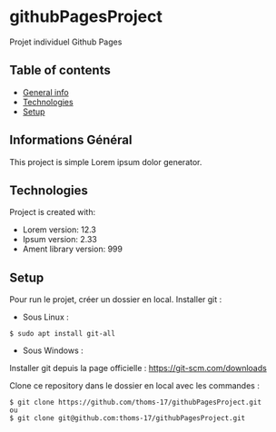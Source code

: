 # githubPagesProject

Projet individuel Github Pages

## Table of contents
* [General info](#general-info)
* [Technologies](#technologies)
* [Setup](#setup)

## Informations Général
This project is simple Lorem ipsum dolor generator.
	
## Technologies
Project is created with:
* Lorem version: 12.3
* Ipsum version: 2.33
* Ament library version: 999
	
## Setup
Pour run le projet, créer un dossier en local. Installer git :

- Sous Linux : 
```
$ sudo apt install git-all
```
- Sous Windows :

Installer git depuis la page officielle : https://git-scm.com/downloads

Clone ce repository dans le dossier en local avec les commandes :

```
$ git clone https://github.com/thoms-17/githubPagesProject.git
ou
$ git clone git@github.com:thoms-17/githubPagesProject.git
```
